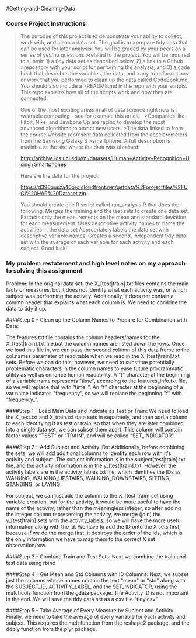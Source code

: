 #Getting-and-Cleaning-Data 


### Course Project Instructions
>The purpose of this project is to demonstrate your ability to collect, work with, and clean a data set. The goal is to >prepare tidy data that can be used for later analysis. You will be graded by your peers on a series of yes/no questions >related to the project. You will be required to submit: 1) a tidy data set as described below, 2) a link to a Github >repository with your script for performing the analysis, and 3) a code book that describes the variables, the data, and >any transformations or work that you performed to clean up the data called CodeBook.md. You should also include a  >README.md in the repo with your scripts. This repo explains how all of the scripts work and how they are connected.  

>One of the most exciting areas in all of data science right now is wearable computing - see for example this article . >Companies like Fitbit, Nike, and Jawbone Up are racing to develop the most advanced algorithms to attract new users.  >The data linked to from the course website represent data collected from the accelerometers from the Samsung Galaxy S  >smartphone. A full description is available at the site where the data was obtained: 

>http://archive.ics.uci.edu/ml/datasets/Human+Activity+Recognition+Using+Smartphones 

>Here are the data for the project: 

>https://d396qusza40orc.cloudfront.net/getdata%2Fprojectfiles%2FUCI%20HAR%20Dataset.zip 

>You should create one R script called run_analysis.R that does the following. 
>Merges the training and the test sets to create one data set.
>Extracts only the measurements on the mean and standard deviation for each measurement. 
>Uses descriptive activity names to name the activities in the data set
>Appropriately labels the data set with descriptive variable names. 
>Creates a second, independent tidy data set with the average of each variable for each activity and each subject. 
>Good luck!

### My problem restatement and high level notes on my approach to solving this assignment
Problem:
In the original data set, the X_[test|train].txt files contains the main facts or measures, but it does not identify what each activity was, or which subject was performing the activity. Additionally, it does not contain a column header that explains what each column is. We need to combine the data to tidy it up.

####Step 0 - Clean up the Column Names to Prepare for Combination with Data:

The features.txt file contains the column headers/names for the X_[test|train].txt file,but the column names are listed down the rows. Once we load this file in, we can pass the second column of this data frame to the col.names parameter of read.table when we read in the X_[test|train].txt sets. Before we can do this, however, we need to substitue potentially problematic characters in the column names to ease future programmatic utility as well as enhance human readability. A "t" character at the beginning of a variable name represents "time", according to the features_info.txt file, so we will replace that with "time_". An "f" character at the beginning of a var name indicates "frequency", so we will replace the beginning "f" with "frequency_".


####Step 1 - Load Main Data and Indicate as Test or Train:
We need to load the X_test.txt and X_train.txt data sets in separately, and then add a column to each identifying it as test or train, so that when they are later combined into a single data set, we can subset them apart. This column will contain factor values "TEST" or "TRAIN", and will be called "SET_INDICATOR".

####Step 2 - Add Subject and Activity IDs:
Additionally, before combining the sets, we will add additional columns to identify each row with it's activity and subject. The subject information is in the subject[test|train].txt file, and the activity information is in the y_[test|train].txt. However, the activity labels are in the activity_lables.txt file, which identifies the IDs as WALKING, WALKING_UPSTAIRS, WALKING_DOWNSTAIRS, SITTING, STANDING, or LAYING.

For subject, we can just add the column to the X_[test|train] set using variable creation, but for the activity, it would be more useful to have the name of the activity, rather than the meaningless integer, so after adding the integer column representing the activity, we merge (join) the  y_[test|train] sets with the activity_labels, so we will have the more useful information along with the id. We have to add the ID onto the X sets first, because if we do the merge first, it destroys the order of the ids, which is the only information we have to map them to the correct X set observation/row. 

####Step 3 - Combine Train and Test Sets:
Next we combine the train and test data using rbind


####Step 4 - Get Mean and Std Columns with ID Columns:
Next, we subset just the columns whose names contain the text "mean" or "std" along with the SUBJECT_ID, ACTIVITY_LABEL, and the SET_INDICATOR, using the matchcols function from the gdata package. The Activity ID is not important in the end. We will save the tidy data set as a csv file "tidy.csv"


####Step 5 - Take Average of Every Measure by Subject and Activity:
Finally, we need to take the average of every variable for each activity and subject. This requires the melt function from the reshape2 package, and the ddply function from the plyr package.
